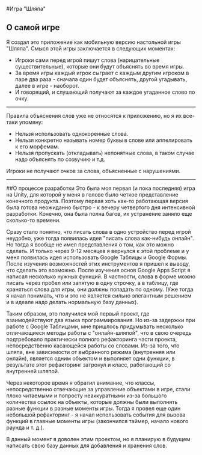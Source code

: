 #Игра "Шляпа"
## О самой игре
Я создал это приложение как мобильную версию настольной игры "Шляпа".
Смысл этой игры заключается в следующих моментах:
* Игроки сами перед игрой пишут слова (нарицательные существительные), 
которые они будут объяснять во время игры.
* За время игры каждый игрок сыграет с каждым другим игроком в паре два раза - 
сначала один будет объяснять, другой угадывать, далее в игре - наоборот.
* И говорящий, и слушающий получают за каждое угаданное слово по очку.
---
Правила объяснения слов уже не относятся к приложению, но я их все-таки упомяну:
* Нельзя использовать однокоренные слова.
* Нельзя конкретно называть номер буквы в слове или аппелировать к его морфемам.
* Нельзя пропускать (откладывать) непонятные слова, в таком случае надо объяснять по созвучию и т.д.

Игроки не получают очков за слова, объясненные с нарушениями.

---


##О процессе разработки
Это была моя первая (и пока последняя) игра на Unity, для которой у меня в голове 
было четкое представление конечного продукта.
Поэтому первая хоть как-то работающая версия была готова неожиданно быстро - 
к вечеру четвертого дня интенсивной разработки. Конечно, она была полна багов,
 их устранение заняло еще сколько-то времени.
 
Сразу стало понятно, что писать слова в одно устройство перед игрой неудобно, 
уже тогда появилась идея "писать слова как-нибудь онлайн". Но тогда я вообще 
не имел представления о том, как это можно сделать. И только через 9-12 месяцев 
я вернулся к этой проблеме и у меня появилась идея использовать Google Таблицы и 
Google Формы. После изучения возможностей этих инструментов я пришел к выводу, что 
сделать это возможно. После изучения основ Google Apps Script я написал несколько нужных функций.
В частности, слова в форме можно писать через пробел или запятую в одну строчку, а в таблицу,
 где храняться слова для игры, они должны попадать по одному. 
(Уже тогда я начал понимать, что и это не является сильно элегантным решением и в идеале надо делать
нормальную базу данных). 

Таким образом, это получился мой первый проект, где взаимодействуют два языка программирования. Но из-за 
задержки при работе с Google Таблицами, мне пришлось придумывать несколько отличающиеся методы работы с "онлайн-шляпой",
что в свою очередь подтребовало практически полного рефакторинга части проекта, непосредственно касающейся работы со 
словами. Из-за того, что шляпа, вне зависимости от выбранного режима (внутренняя или онлайн), является одним объектом 
и выполняет одни функции, в результате этот рефакторинг затронул и класс, работающий со внутренней шляпой.

Через некоторое время я обратил внимание, что классы, непосредственно отвечающие за управление объектами в игре,
стали плохо читаемыми и попросту неаккуратными из-за большого количества ссылок на объекты, которые должны были 
выполнять разные функции в разные моменты игры. Тогда я провел еще один небольшой рефакторинг - я начал использовать
события для вызова функций в главные моменты игры (закончился таймер, начало нового раунда и т. д.).

В данный момент я доволен этим проектом, но я планирую в будущем написать свою базу данных для добавления и хранения слов.


